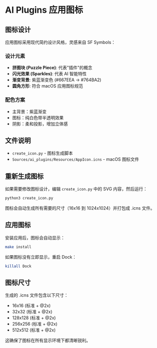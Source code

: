 # AI Plugins 应用图标

## 图标设计

应用图标采用现代简约设计风格，灵感来自 SF Symbols：

### 设计元素
- **拼图块 (Puzzle Piece)**: 代表"插件"的概念
- **闪光效果 (Sparkles)**: 代表 AI 智能特性
- **渐变背景**: 紫蓝渐变色 (#667EEA → #764BA2)
- **圆角方形**: 符合 macOS 应用图标规范

### 配色方案
- 主背景：紫蓝渐变
- 图标：纯白色带半透明效果
- 阴影：柔和投影，增加立体感

## 文件说明

- `create_icon.py` - 图标生成脚本
- `Sources/ai_plugins/Resources/AppIcon.icns` - macOS 图标文件

## 重新生成图标

如果需要修改图标设计，编辑 `create_icon.py` 中的 SVG 内容，然后运行：

```bash
python3 create_icon.py
```

图标会自动生成所有需要的尺寸（16x16 到 1024x1024）并打包成 .icns 文件。

## 应用图标

安装应用后，图标会自动显示：

```bash
make install
```

如果图标没有立即显示，重启 Dock：

```bash
killall Dock
```

## 图标尺寸

生成的 .icns 文件包含以下尺寸：
- 16x16 (标准 + @2x)
- 32x32 (标准 + @2x)
- 128x128 (标准 + @2x)
- 256x256 (标准 + @2x)
- 512x512 (标准 + @2x)

这确保了图标在所有显示环境下都清晰锐利。
